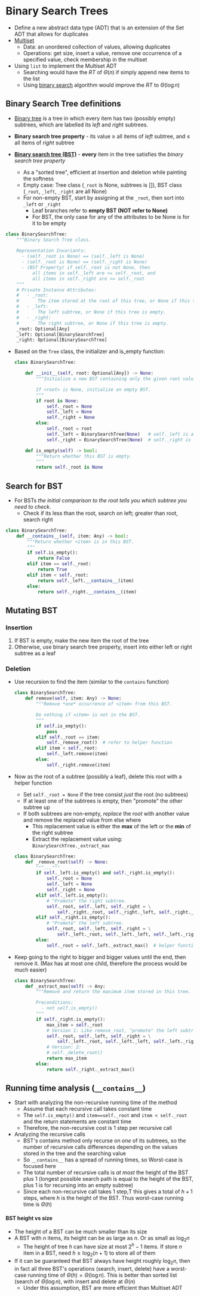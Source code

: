 # Binary Search Trees

- Define a new abstract data type (ADT) that is an extension of the Set ADT that allows for duplicates
- <u>Multiset</u>
  - Data: an unordered collection of values, allowing duplicates
  - Operations: get size, insert a value, remove one occurrence of a specified value, check membership in the multiset
- Using `list` to implement the Multiset ADT
  - Searching would have the $RT$ of $\Theta(n)$ if simply append new items to the list
  - Using <u>binary search</u> algorithm would improve the $RT$ to $\Theta(\log n)$

## Binary Search Tree definitions

- <u>Binary tree</u> is a tree in which every item has two (possibly empty) subtrees, which are labelled its *left* and *right* subtrees.
- **Binary search tree property** - its value $\ge$ all items of *left* subtree, and $\le$ all items of *right* subtree

- <u>**Binary search tree (BST)**</u>  - **every** item in the tree satisfies the *binary search tree property*
  - As a "sorted tree", efficient at insertion and deletion while painting the softness
  - Empty case: Tree class (`_root` is None, subtrees is []), BST class (`_root`, `_left`, `_right` are all None)
  - For non-empty BST, start by assigning at the `_root`, then sort into `_left` or `_right`
    - Leaf branches refer to **empty BST (NOT refer to None)**
    - For BST, the only case for any of the attributes to be None is for it to be empty

```python
class BinarySearchTree:
    """Binary Search Tree class.
    
    Representation Invariants:
      - (self._root is None) == (self._left is None)
      - (self._root is None) == (self._right is None)
      - (BST Property) if self._root is not None, then
          all items in self._left are <= self._root, and
          all items in self._right are >= self._root
    """
    # Private Instance Attributes:
    #   - _root:
    #       The item stored at the root of this tree, or None if this tree is empty.
    #   - _left:
    #       The left subtree, or None if this tree is empty.
    #   - _right:
    #       The right subtree, or None if this tree is empty.
    _root: Optional[Any]
    _left: Optional[BinarySearchTree]
	_right: Optional[BinarySearchTree]
```

- Based on the `Tree` class, the initializer and is_empty function:

  ```python
  class BinarySearchTree:
  
      def __init__(self, root: Optional[Any]) -> None:
          """Initialize a new BST containing only the given root value.
  
          If <root> is None, initialize an empty BST.
          """
          if root is None:
              self._root = None
              self._left = None
              self._right = None
          else:
              self._root = root
              self._left = BinarySearchTree(None)   # self._left is an empty BST
              self._right = BinarySearchTree(None)  # self._right is an empty BST
  
      def is_empty(self) -> bool:
          """Return whether this BST is empty.
          """
          return self._root is None
  ```

## Search for BST

- For BSTs *the initial comparison to the root tells you which subtree you need to check*. 
  - Check if its less than the root, search on left; greater than root, search right

```python
class BinarySearchTree:
    def __contains__(self, item: Any) -> bool:
        """Return whether <item> is in this BST.
        """
        if self.is_empty():
            return False
        elif item == self._root:
            return True
        elif item < self._root:
            return self._left.__contains__(item)
        else:
            return self._right.__contains__(item)
```

## Mutating BST

### Insertion

1. If BST is empty, make the new item the root of the tree
2. Otherwise, use binary search tree property, insert into either left or right subtree as a leaf

### Deletion

- Use recursion to find the item (similar to the `contains` function)

  ```python
  class BinarySearchTree:
      def remove(self, item: Any) -> None:
          """Remove *one* occurrence of <item> from this BST.
  
          Do nothing if <item> is not in the BST.
          """
          if self.is_empty():
              pass
          elif self._root == item:
              self._remove_root()  # refer to helper function
          elif item < self._root:
              self._left.remove(item)
          else:
              self._right.remove(item)
  ```

- Now as the root of a subtree (possibly a leaf), delete this root with a helper function

  - Set `self._root = None` if the tree consist *just* the root (no subtrees)
  - If at least one of the subtrees is empty, then "promote" the other subtree up
  - If both subtrees are non-empty, *replace* the root with another value and remove the replaced value from else where
    - This replacement value is either the **max** of the left or the **min** of the right subtree
    - Extract the replacement value using: `BinarySearchTree._extract_max`

  ```python
  class BinarySearchTree:
      def _remove_root(self) -> None:
          """..."""
          if self._left.is_empty() and self._right.is_empty():
              self._root = None
              self._left = None
              self._right = None
          elif self._left.is_empty():
              # "Promote" the right subtree.
              self._root, self._left, self._right = \
                  self._right._root, self._right._left, self._right._right
          elif self._right.is_empty():
              # "Promote" the left subtree.
              self._root, self._left, self._right = \
                  self._left._root, self._left._left, self._left._right
          else:
              self._root = self._left._extract_max()  # helper function
  ```

- Keep going to the right to bigger and bigger values until the end, then remove it. (Max has at most one child, therefore the process would be much easier)

  ```python
  class BinarySearchTree:
      def _extract_max(self) -> Any:
          """Remove and return the maximum item stored in this tree.
  
          Preconditions:
            - not self.is_empty()
          """
          if self._right.is_empty():
              max_item = self._root
              # Version 1: Like remove_root, "promote" the left subtree.
              self._root, self._left, self._right = \
                  self._left._root, self._left._left, self._left._right
              # Version: 2:
              # self._delete_root()
              return max_item
          else:
              return self._right._extract_max()
  ```

## Running time analysis (`__contains__`)

- Start with analyzing the non-recursive running time of the method
  - Assume that each recursive call takes constant time
  - The `self.is_empty()` and `item==self._root` and `item < self._root` and the return statements are constant time
  - Therefore, the non-recursive cost is 1 step per recursive call
- Analyzing the recursive calls
  - BST's contains method only recurse on *one* of its subtrees, so the number of recursive calls differences depending on the values stored in the tree and the searching value
  - So `__contains__` has a spread of running times, so Worst-case is focused here
  - The total number of recursive calls is *at most* the height of the BST plus 1 (longest possible search path is equal to the height of the BST, plus 1 is for recursing into an empty subtree)
  - Since each non-recursive call takes 1 step,T this gives a total of $h+1$ steps, where $h$ is the height of the BST. Thus worst-case running time is $\Theta(h)$ 

#### BST height vs size

- The height of a BST can be much smaller than its size
- A BST with $n$ items, its height can be as large as $n$. Or as small as $\log_2n$
  - The height of tree $h$ can have size at most $2^h -1$ items. If store $n$ item in a BST, need $h \ge \log_2(n+1)$ to store all of them
- If it can be guaranteed that BST always have height roughly $\log_2n$, then in fact all three BST's operations (search, insert, delete) have a worst-case running time of $\Theta(h)=\Theta(\log n)$. This is better than sorted list (search of $\Theta(\log n)$, with insert and delete at $\Theta(n)$
  - Under this assumption, BST are more efficient than Multiset ADT

